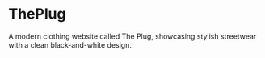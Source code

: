 # ThePlug
A modern clothing website called The Plug, showcasing stylish streetwear with a clean black-and-white design.

